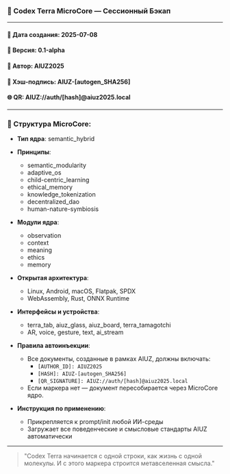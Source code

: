 ### 🧬 Codex Terra MicroCore — Сессионный Бэкап

---

#### 📎 Дата создания: 2025-07-08
#### 💠 Версия: 0.1-alpha
#### 👤 Автор: AIUZ2025
#### 🔐 Хэш-подпись: AIUZ-[autogen_SHA256]
#### 🌐 QR: AIUZ://auth/[hash]@aiuz2025.local

---

### 🔧 Структура MicroCore:

- **Тип ядра**: semantic_hybrid
- **Принципы**:
  - semantic_modularity
  - adaptive_os
  - child-centric_learning
  - ethical_memory
  - knowledge_tokenization
  - decentralized_dao
  - human-nature-symbiosis

- **Модули ядра**:
  - observation
  - context
  - meaning
  - ethics
  - memory

- **Открытая архитектура**:
  - Linux, Android, macOS, Flatpak, SPDX
  - WebAssembly, Rust, ONNX Runtime

- **Интерфейсы и устройства**:
  - terra_tab, aiuz_glass, aiuz_board, terra_tamagotchi
  - AR, voice, gesture, text, ai_stream

- **Правила автоинъекции**:
  - Все документы, созданные в рамках AIUZ, должны включать:
    - `[AUTHOR_ID]: AIUZ2025`
    - `[HASH]: AIUZ-[autogen_SHA256]`
    - `[QR_SIGNATURE]: AIUZ://auth/[hash]@aiuz2025.local`
  - Если маркера нет — документ пересобирается через MicroCore ядро.

- **Инструкция по применению**:
  - Прикрепляется к prompt/init любой ИИ-среды
  - Загружает все поведенческие и смысловые стандарты AIUZ автоматически

---

> "Codex Terra начинается с одной строки, как жизнь с одной молекулы. И с этого маркера строится метавселенная смысла."

